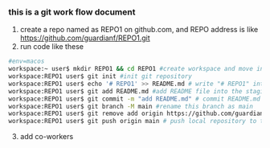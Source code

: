 ### this is a git work flow document
1. create a repo named as REPO1 on github.com, and REPO address is like https://github.com/guardianf/REPO1.git
2. run code like these
```bash
#env=macos
workspace:~ user$ mkdir REPO1 && cd REPO1 #create workspace and move into it
workspace:REPO1 user$ git init #init git repository
workspace:REPO1 user$ echo '# REPO1' >> README.md # write "# REPO1" into README.md
workspace:REPO1 user$ git add README.md #add README file into the staging area
workspace:REPO1 user$ git commit -m "add README.md" # commit README.md file intolocal repository
workspace:REPO1 user$ git branch -M main #rename this branch as main
workspace:REPO1 user$ git remove add origin https://github.com/guardianf/REPO1.git #add remote address and named it as origin
workspace:REPO1 user$ git push origin main # push local repository to the remote repository
``` 
3. add co-workers
